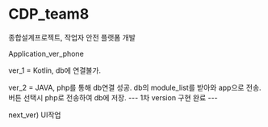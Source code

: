 # CDP_team8
종합설계프로젝트, 작업자 안전 플랫폼 개발

Application_ver_phone

ver_1 = Kotlin, db에 연결불가.

ver_2 = JAVA, php를 통해 db연결 성공. db의 module_list를 받아와 app으로 전송. 버튼 선택시 php로 전송하여 db에 저장.
--- 1차 version 구현 완료 ---

next_ver) UI작업
